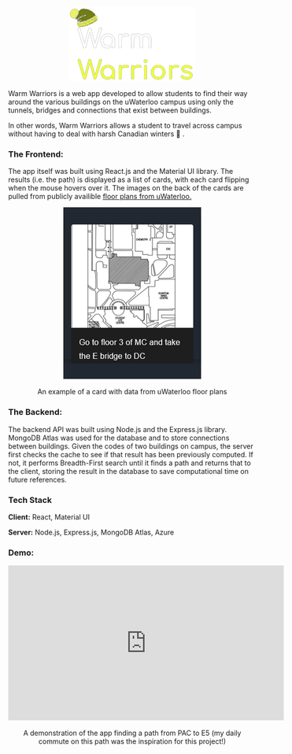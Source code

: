 <p align="center"><img src="./src/BigLogo.png" style=":50%; width:256px; height:150px" /></p>

Warm Warriors is a web app developed to allow students to find their way around the various buildings on the uWaterloo campus using only the tunnels, bridges and connections that exist between buildings.

In other words, Warm Warriors allows a student to travel across campus without having to deal with harsh Canadian winters 🥶 .

### The Frontend:

The app itself was built using React.js and the Material UI library. The results (i.e. the path) is displayed as a list of cards, with each card flipping when the mouse hovers over it. The images on the back of the cards are pulled from publicly availible [floor plans from uWaterloo.](https://uwaterloo.ca/plant-operations/floor-plans)


<p align="center"><img src="./screenshots/backCard.png" style="" /></p>
<p align="center">An example of a card with data from uWaterloo floor plans</p>

### The Backend:

The backend API was built using Node.js and the Express.js library. MongoDB Atlas was used for the database and to store connections between buildings. Given the codes of two buildings on campus, the server first checks the cache to see if that result has been previously computed. If not, it performs Breadth-First search until it finds a path and returns that to the client, storing the result in the database to save computational time on future references.

### Tech Stack

**Client:** React, Material UI

**Server:** Node.js, Express.js, MongoDB Atlas, Azure

### Demo:
<div align="center">
<iframe width="560" height="315" src="https://www.youtube.com/embed/9nilE9QoeCE" title="YouTube video player" frameborder="0" allow="accelerometer; autoplay; clipboard-write; encrypted-media; gyroscope; picture-in-picture" allowfullscreen></iframe>
</div>
<p align="center"> A demonstration of the app finding a path from PAC to E5 (my daily commute on this path was the inspiration for this project!) </p>